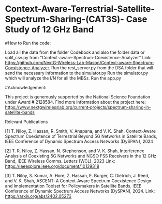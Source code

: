 # Context-Aware-Terrestrial-Satellite-Spectrum-Sharing-(CAT3S)- Case Study of 12 GHz Band



#How to Run the code:

Load all the data from the folder Codebook and also the folder data or split_csv.py from "Context-aware-Spectrum-Coexistence-Analyzer" Link: https://github.com/NextG-Wireless-Lab-Mason/Context-aware-Spectrum-Coexistence-Analyzer.
Run the rest_server.py from the DSA folder that will send the necessary information to the simulator.py
Run the simulator.py which will analyze the I/N for all the MBSs.
Run the app.py

#Acknowledgement:

This project is generously supported by the National Science Foundation under Award # 2128584. Find more information about the project here: https://www.nextgwirelesslab.org/current-projects/spectrum-sharing-in-satellite-bands

Relevant Publications

[1] T. Niloy, Z. Hassan, R. Smith, V. Anapana, and V. K. Shah, Context-Aware Spectrum Coexistence of Terrestrial Beyond 5G Networks in Satellite Bands, IEEE Conference of Dynamic Spectrum Access Networks (DySPAN), 2024

[2] T. R. Niloy, Z. Hassan, N. Stephenson, and V. K. Shah, Interference Analysis of Coexisting 5G Networks and NGSO FSS Receivers in the 12 GHz Band, IEEE Wireless Comms. Letters (WCL), 2023 Link: https://ieeexplore.ieee.org/document/10139318

[3] T. Niloy, S. Kumar, A. Hore, Z. Hassan, E. Burger, C. Dietrich, J. Reed, and V. K. Shah, ASCENT: A Context-Aware Spectrum Coexistence Design and Implementation Toolset for Policymakers in Satellite Bands, IEEE Conference of Dynamic Spectrum Access Networks (DySPAN), 2024. Link: https://arxiv.org/abs/2402.05273

